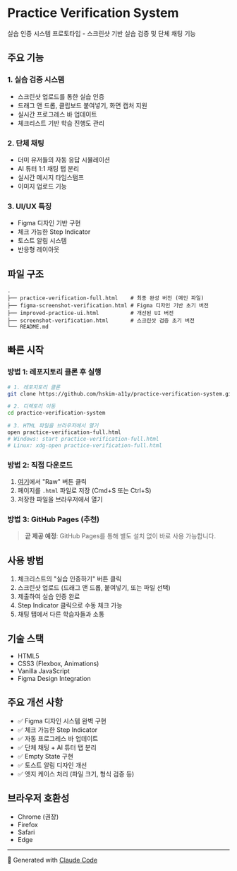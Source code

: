 # Practice Verification System

실습 인증 시스템 프로토타입 - 스크린샷 기반 실습 검증 및 단체 채팅 기능

## 주요 기능

### 1. 실습 검증 시스템
- 스크린샷 업로드를 통한 실습 인증
- 드래그 앤 드롭, 클립보드 붙여넣기, 화면 캡처 지원
- 실시간 프로그레스 바 업데이트
- 체크리스트 기반 학습 진행도 관리

### 2. 단체 채팅
- 더미 유저들의 자동 응답 시뮬레이션
- AI 튜터 1:1 채팅 탭 분리
- 실시간 메시지 타임스탬프
- 이미지 업로드 기능

### 3. UI/UX 특징
- Figma 디자인 기반 구현
- 체크 가능한 Step Indicator
- 토스트 알림 시스템
- 반응형 레이아웃

## 파일 구조

```
.
├── practice-verification-full.html    # 최종 완성 버전 (메인 파일)
├── figma-screenshot-verification.html # Figma 디자인 기반 초기 버전
├── improved-practice-ui.html          # 개선된 UI 버전
├── screenshot-verification.html       # 스크린샷 검증 초기 버전
└── README.md
```

## 빠른 시작

### 방법 1: 레포지토리 클론 후 실행

```bash
# 1. 레포지토리 클론
git clone https://github.com/hskim-a11y/practice-verification-system.git

# 2. 디렉토리 이동
cd practice-verification-system

# 3. HTML 파일을 브라우저에서 열기
open practice-verification-full.html
# Windows: start practice-verification-full.html
# Linux: xdg-open practice-verification-full.html
```

### 방법 2: 직접 다운로드

1. [여기](https://github.com/hskim-a11y/practice-verification-system/blob/main/practice-verification-full.html)에서 "Raw" 버튼 클릭
2. 페이지를 `.html` 파일로 저장 (Cmd+S 또는 Ctrl+S)
3. 저장한 파일을 브라우저에서 열기

### 방법 3: GitHub Pages (추천)

> **곧 제공 예정**: GitHub Pages를 통해 별도 설치 없이 바로 사용 가능합니다.

## 사용 방법

1. 체크리스트의 "실습 인증하기" 버튼 클릭
2. 스크린샷 업로드 (드래그 앤 드롭, 붙여넣기, 또는 파일 선택)
3. 제출하여 실습 인증 완료
4. Step Indicator 클릭으로 수동 체크 가능
5. 채팅 탭에서 다른 학습자들과 소통

## 기술 스택

- HTML5
- CSS3 (Flexbox, Animations)
- Vanilla JavaScript
- Figma Design Integration

## 주요 개선 사항

- ✅ Figma 디자인 시스템 완벽 구현
- ✅ 체크 가능한 Step Indicator
- ✅ 자동 프로그레스 바 업데이트
- ✅ 단체 채팅 + AI 튜터 탭 분리
- ✅ Empty State 구현
- ✅ 토스트 알림 디자인 개선
- ✅ 엣지 케이스 처리 (파일 크기, 형식 검증 등)

## 브라우저 호환성

- Chrome (권장)
- Firefox
- Safari
- Edge

---

🤖 Generated with [Claude Code](https://claude.com/claude-code)
